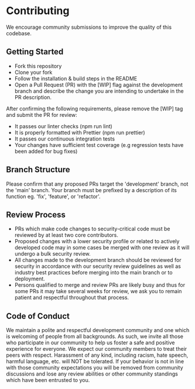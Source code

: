 # Contributing

We encourage community submissions to improve the quality of this codebase.

## Getting Started

* Fork this repository
* Clone your fork
* Follow the installation & build steps in the README
* Open a Pull Request (PR) with the [WIP] flag against the development branch and describe the change you are intending to undertake in the PR description. 

After confirming the following requirements, please remove the [WIP] tag and submit the PR for review:
* It passes our linter checks (npm run lint)
* It is properly formatted with Prettier (npm run prettier)
* It passes our continuous integration tests
* Your changes have sufficient test coverage (e.g regression tests have been added for bug fixes)

## Branch Structure

Please confirm that any proposed PRs target the 'development' branch, not the 'main' branch. Your branch must be prefixed by a description of its function eg. 'fix', 'feature', or 'refactor'.

## Review Process

* PRs which make code changes to security-critical code must be reviewed by at least two core contributors. 
* Proposed changes with a lower security profile or related to actively developed code may in some cases be merged with one review as it will undergo a bulk security review. 
* All changes made to the development branch should be reviewed for security in accordance with our security review guidelines as well as industry best practices before merging into the main branch or to deployment.
* Persons qualified to merge and review PRs are likely busy and thus for some PRs it may take several weeks for review, we ask you to remain patient and respectful throughout that process. 

## Code of Conduct

We maintain a polite and respectful development community and one which is welcoming of people from all backgrounds. As such, we invite all those who participate in our community to help us foster a safe and positive experience for everyone. We expect our community members to treat their peers with respect. Harassment of any kind, including racism, hate speech, harmful language, etc. will NOT be tolerated. If your behavior is not in line with those community expectations you will be removed from community discussions and lose any review abilities or other community standings which have been entrusted to you.
